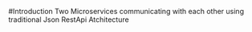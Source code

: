 #Introduction
Two Microservices communicating with each other using traditional Json RestApi Atchitecture
